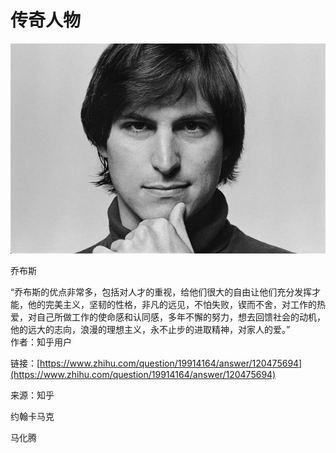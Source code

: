 # 传奇人物

![](/assets/jobs600x400.png)

乔布斯

“乔布斯的优点非常多，包括对人才的重视，给他们很大的自由让他们充分发挥才能，他的完美主义，坚韧的性格，非凡的远见，不怕失败，锲而不舍，对工作的热爱，对自己所做工作的使命感和认同感，多年不懈的努力，想去回馈社会的动机，他的远大的志向，浪漫的理想主义，永不止步的进取精神，对家人的爱。”  
作者：知乎用户

链接：[https://www.zhihu.com/question/19914164/answer/120475694](https://www.zhihu.com/question/19914164/answer/120475694)

来源：知乎





约翰卡马克

马化腾

